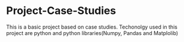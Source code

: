 # Project-Case-Studies
This is a basic project based on case studies. Techonolgy used in this project are python and python libraries(Numpy, Pandas and Matplolib)
